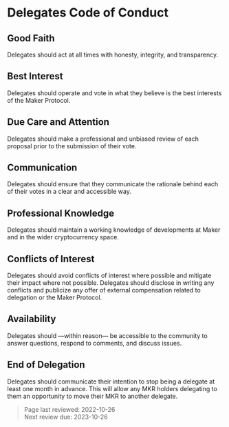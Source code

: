 # Delegates Code of Conduct

## Good Faith

Delegates should act at all times with honesty, integrity, and transparency.

## Best Interest

Delegates should operate and vote in what they believe is the best interests of the Maker Protocol.

## Due Care and Attention

Delegates should make a professional and unbiased review of each proposal prior to the submission of their vote.

## Communication

Delegates should ensure that they communicate the rationale behind each of their votes in a clear and accessible way.

## Professional Knowledge

Delegates should maintain a working knowledge of developments at Maker and in the wider cryptocurrency space.

## Conflicts of Interest

Delegates should avoid conflicts of interest where possible and mitigate their impact where not possible. Delegates should disclose in writing any conflicts and publicize any offer of external compensation related to delegation or the Maker Protocol.

## Availability

Delegates should &mdash;within reason&mdash; be accessible to the community to answer questions, respond to comments, and discuss issues.

## End of Delegation

Delegates should communicate their intention to stop being a delegate at least one month in advance. This will allow any MKR holders delegating to them an opportunity to move their MKR to another delegate.

>Page last reviewed: 2022-10-26  
>Next review due: 2023-10-26  